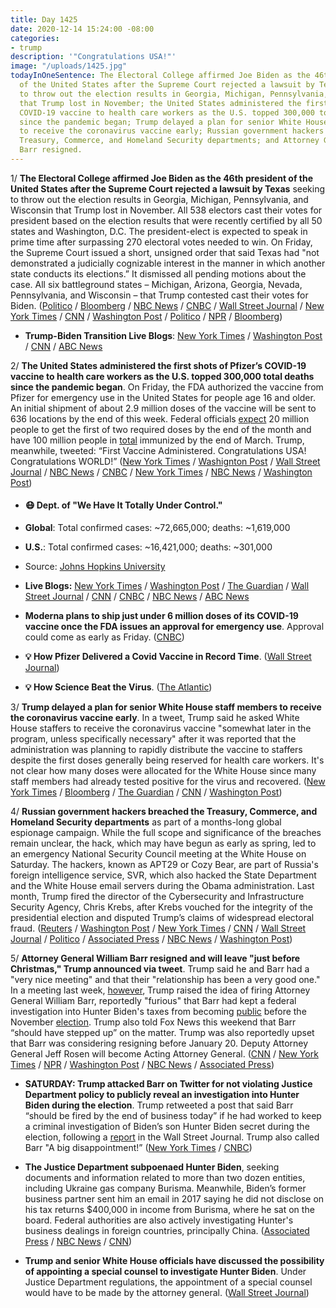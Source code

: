 ```yaml
---
title: Day 1425
date: 2020-12-14 15:24:00 -08:00
categories:
- trump
description: '"Congratulations USA!"'
image: "/uploads/1425.jpg"
todayInOneSentence: The Electoral College affirmed Joe Biden as the 46th president
  of the United States after the Supreme Court rejected a lawsuit by Texas seeking
  to throw out the election results in Georgia, Michigan, Pennsylvania, and Wisconsin
  that Trump lost in November; the United States administered the first shots of Pfizer’s
  COVID-19 vaccine to health care workers as the U.S. topped 300,000 total deaths
  since the pandemic began; Trump delayed a plan for senior White House staff members
  to receive the coronavirus vaccine early; Russian government hackers breached the
  Treasury, Commerce, and Homeland Security departments; and Attorney General William
  Barr resigned.
---
```


1/ **The Electoral College affirmed Joe Biden as the 46th president of the United States after the Supreme Court rejected a lawsuit by Texas** seeking to throw out the election results in Georgia, Michigan, Pennsylvania, and Wisconsin that Trump lost in November. All 538 electors cast their votes for president based on the election results that were recently certified by all 50 states and Washington, D.C. The president-elect is expected to speak in prime time after surpassing 270 electoral votes needed to win. On Friday, the Supreme Court issued a short, unsigned order that said Texas had "not demonstrated a judicially cognizable interest in the manner in which another state conducts its elections.” It dismissed all pending motions about the case. All six battleground states – Michigan, Arizona, Georgia, Nevada, Pennsylvania, and Wisconsin – that Trump contested cast their votes for Biden. ([Politico](https://www.politico.com/news/2020/12/14/electoral-college-biden-victory-444952) / [Bloomberg](https://www.bloomberg.com/news/articles/2020-12-14/biden-s-nod-from-electors-could-seal-his-win-with-some-in-gop?sref=MIBMEEoj) / [NBC News](https://www.nbcnews.com/politics/2020-election/electoral-college-set-vote-make-biden-s-2020-victory-official-n1251076) / [CNBC](https://www.cnbc.com/2020/12/14/election-results-biden-electoral-votes.html) / [Wall Street Journal](https://www.wsj.com/articles/electoral-college-meets-in-formal-step-toward-biden-presidency-11607941801) / [New York Times](https://www.nytimes.com/2020/12/11/us/politics/supreme-court-election-texas.html) / [CNN](https://www.cnn.com/2020/12/11/politics/supreme-court-texas-trump-biden/index.html) / [Washington Post](https://www.washingtonpost.com/politics/courts_law/supreme-court-texas-election-trump/2020/12/11/bf462f22-3bc6-11eb-bc68-96af0daae728_story.html) / [Politico](https://www.politico.com/news/2020/12/11/supreme-court-rejects-texas-led-effort-to-overturn-bidens-victory-444638) / [NPR](https://www.npr.org/2020/12/11/945617913/supreme-court-shuts-door-on-trump-election-prospects) / [Bloomberg](https://www.bloomberg.com/news/articles/2020-12-11/supreme-court-rejects-trump-bid-to-overturn-election-results?sref=MIBMEEoj))

* **Trump-Biden Transition Live Blogs**: [New York Times](https://www.nytimes.com/live/2020/12/14/us/joe-biden-trump) / [Washington Post](https://www.washingtonpost.com/politics/2020/12/14/biden-transition-electoral-college-live-updates/) / [CNN](https://www.cnn.com/politics/live-news/electoral-college-vote-2020-biden-trump/index.html) / [ABC News](https://abcnews.go.com/Politics/live-updates/2020-election-results-transition/?id=74713338)

2/ **The United States administered the first shots of Pfizer’s COVID-19 vaccine to health care workers as the U.S. topped 300,000 total deaths since the pandemic began**. On Friday, the FDA authorized the vaccine from Pfizer for emergency use in the United States for people age 16 and older.  An initial shipment of about 2.9 million doses of the vaccine will be sent to 636 locations by the end of this week. Federal officials [expect](https://www.washingtonpost.com/nation/2020/12/14/coronavirus-covid-live-updates-us/#link-P3AFHCIO4VEAPB63NWHHBLUGQY) 20 million people to get the first of two required doses by the end of the month and have 100 million people in [total](https://www.reuters.com/article/health-coronavirus-usa-immunizations-idUSKBN28N0HH) immunized by the end of March. Trump, meanwhile, tweeted: “First Vaccine Administered. Congratulations USA! Congratulations WORLD!” ([New York Times](https://www.nytimes.com/2020/12/11/health/pfizer-vaccine-authorized.html) / [Washignton Post](https://www.washingtonpost.com/health/2020/12/11/trump-stephen-hahn-fda-covid-vaccine/) / [Wall Street Journal](https://www.wsj.com/articles/covid-19-vaccinations-in-the-u-s-slated-to-begin-monday-11607941806) / [NBC News](https://www.nbcnews.com/health/health-news/fda-authorizes-pfizer-vaccine-emergency-use-major-first-step-toward-n1250923) / [CNBC](https://www.cnbc.com/2020/12/14/us-administers-first-shots-of-pfizers-covid-vaccine-launching-a-historic-rollout.html) / [New York Times](https://www.nytimes.com/2020/12/13/us/politics/coronavirus-vaccine-education-campaign.html) / [NBC News](https://www.nbcnews.com/news/world/covid-d-day-arrives-vaccine-set-arrive-all-50-states-n1251074) / [Washington Post](https://www.washingtonpost.com/national/covid-300000-dead-us/2020/12/12/5f40686c-364f-11eb-8d38-6aea1adb3839_story.html))

* #### 😷 Dept. of "We Have It Totally Under Control."

* **Global**: Total confirmed cases: \~72,665,000; deaths: \~1,619,000

* **U.S.**: Total confirmed cases: \~16,421,000; deaths: \~301,000

* Source: [Johns Hopkins University](https://coronavirus.jhu.edu/map.html)

* **Live Blogs:** [New York Times](https://www.nytimes.com/live/2020/12/14/world/covid-19-coronavirus) / [Washington Post](https://www.washingtonpost.com/nation/2020/12/14/coronavirus-covid-live-updates-us/) / [The Guardian](https://www.theguardian.com/us-news/live/2020/dec/14/electoral-college-joe-biden-us-election-donald-trump-coronavirus-covid-19-pfizer-vaccine-russia-hackers-live-updates) / [Wall Street Journal](https://www.wsj.com/livecoverage/latest-updates/covid?mod=hp_theme_coronavirus-ribbon) / [CNN](https://www.cnn.com/world/live-news/coronavirus-pandemic-vaccine-updates-12-14-20/index.html) / [CNBC](https://www.cnbc.com/2020/12/14/coronavirus-live-updates.html) / [NBC News](https://www.nbcnews.com/news/us-news/live-blog/covid-19-coronavirus-vaccine-hospitals-warp-speed-n1251068) / [ABC News](https://abcnews.go.com/Health/live-updates/coronavirus/?id=74710722)

* **Moderna plans to ship just under 6 million doses of its COVID-19 vaccine once the FDA issues an approval for emergency use**. Approval could come as early as Friday. ([CNBC](https://www.cnbc.com/2020/12/14/covid-vaccine-us-plans-to-ship-6-million-moderna-doses-once-fda-gives-ok.html))

* **💡 How Pfizer Delivered a Covid Vaccine in Record Time**. ([Wall Street Journal](https://www.wsj.com/articles/how-pfizer-delivered-a-covid-vaccine-in-record-time-crazy-deadlines-a-pushy-ceo-11607740483))

* **💡 How Science Beat the Virus**. ([The Atlantic](https://www.theatlantic.com/magazine/archive/2021/01/science-covid-19-manhattan-project/617262/))

3/ **Trump delayed a plan for senior White House staff members to receive the coronavirus vaccine early**. In a tweet, Trump said he asked White House staffers to receive the coronavirus vaccine "somewhat later in the program, unless specifically necessary" after it was reported that the administration was planning to rapidly distribute the vaccine to staffers despite the first doses generally being reserved for health care workers. It's not clear how many doses were allocated for the White House since many staff members had already tested positive for the virus and recovered. ([New York Times](https://www.nytimes.com/2020/12/13/us/politics/white-house-coronavirus-vaccine-trump.html) / [Bloomberg](https://www.bloomberg.com/news/articles/2020-12-13/trump-top-officials-to-be-offered-covid-vaccine-within-days?sref=MIBMEEoj) / [The Guardian](https://www.theguardian.com/world/2020/dec/14/donald-trump-reverses-plan-to-give-white-house-officials-covid-vaccine) / [CNN](https://www.cnn.com/2020/12/13/politics/white-house-coronavirus-vaccine/) / [Washington Post](https://www.washingtonpost.com/politics/members-of-white-house-staff-to-get-early-access-to-coronavirus-vaccine/2020/12/13/2c3ae400-3d94-11eb-8db8-395dedaaa036_story.html))

4/ **Russian government hackers breached the Treasury, Commerce, and Homeland Security departments** as part of a months-long global espionage campaign. While the full scope and significance of the breaches remain unclear, the hack, which may have begun as early as spring, led to an emergency National Security Council meeting at the White House on Saturday. The hackers, known as APT29 or Cozy Bear, are part of Russia's foreign intelligence service, SVR, which also hacked the State Department and the White House email servers during the Obama administration. Last month, Trump fired the director of the Cybersecurity and Infrastructure Security Agency, Chris Krebs, after Krebs vouched for the integrity of the presidential election and disputed Trump’s claims of widespread electoral fraud. ([Reuters](https://www.reuters.com/article/us-usa-cyber-amazon-com-exclsuive-idUSKBN28N0PG) / [Washington Post](https://www.washingtonpost.com/national-security/russian-government-spies-are-behind-a-broad-hacking-campaign-that-has-breached-us-agencies-and-a-top-cyber-firm/2020/12/13/d5a53b88-3d7d-11eb-9453-fc36ba051781_story.html) / [New York Times](https://www.nytimes.com/2020/12/13/us/politics/russian-hackers-us-government-treasury-commerce.html) / [CNN](https://www.cnn.com/2020/12/13/politics/us-agencies-investigating-hacking-data-breach) / [Wall Street Journal](https://www.wsj.com/articles/agencies-hacked-in-foreign-cyber-espionage-campaign-11607897866) / [Politico](https://www.politico.com/news/2020/12/13/federal-agencies-hacked-444970) / [Associated Press](https://apnews.com/article/us-agencies-hacked-global-cyberspying-e8a2e819f7cc6982f6a72f8c85209b72) / [NBC News](https://www.nbcnews.com/news/us-news/russian-hackers-breach-u-s-government-effort-aimed-agencies-private-n1251057) / [Washington Post](https://www.washingtonpost.com/national-security/dhs-is-third-federal-agency-hacked-in-major-russian-cyberespionage-campaign/2020/12/14/41f8fc98-3e3c-11eb-8bc0-ae155bee4aff_story.html))

5/ **Attorney General William Barr resigned and will leave "just before Christmas," Trump announced via tweet**. Trump said he and Barr had a "very nice meeting" and that their "relationship has been a very good one." In a meeting last week, [however](https://www.cnn.com/2020/12/12/politics/william-barr-donald-trump-white-house-meeting/index.html), Trump raised the idea of firing Attorney General William Barr, reportedly "furious" that Barr had kept a federal investigation into Hunter Biden's taxes from becoming [public](https://www.wsj.com/articles/barr-worked-to-keep-hunter-biden-probes-from-public-view-during-election-11607653188?page=1) before the November [election](https://www.wsj.com/articles/barr-kept-biden-probes-from-public-to-avoid-election-politics-11607951984). Trump also told Fox News this weekend that Barr “should have stepped up” on the matter. Trump was also reportedly upset that Barr was considering resigning before January 20. Deputy Attorney General Jeff Rosen will become Acting Attorney General. ([CNN](https://www.cnn.com/2020/12/14/politics/william-barr-out-as-attorney-general/index.html) / [New York Times](https://www.nytimes.com/2020/12/14/us/politics/william-barr-attorney-general.html?action=click&module=Spotlight&pgtype=Homepage) / [NPR](https://www.npr.org/2020/12/14/811276917/william-barr-to-steps-down-as-attorney-general) / [Washington Post](https://www.washingtonpost.com/national-security/william-barr-resigns-trump-attorney-general/2020/12/14/0389c9a0-1796-11eb-aeec-b93bcc29a01b_story.html) / [NBC News](https://www.nbcnews.com/politics/politics-news/attorney-general-william-barr-depart-administration-trump-announces-n1251189) / [Associated Press](https://apnews.com/article/joe-biden-donald-trump-william-barr-elections-463cb19223f025345195d9d4f1666f3a))

* **SATURDAY: Trump attacked Barr on Twitter for not violating Justice Department policy to publicly reveal an investigation into Hunter Biden during the election**. Trump retweeted a post that said Barr “should be fired by the end of business today” if he had worked to keep a criminal investigation of Biden’s son Hunter Biden secret during the election, following a [report](https://www.wsj.com/articles/barr-worked-to-keep-hunter-biden-probes-from-public-view-during-election-11607653188?page=1) in the Wall Street Journal. Trump also called Barr "A big disappointment!” ([New York Times](https://www.nytimes.com/2020/12/12/us/politics/trump-barr-biden-investigation.html) / [CNBC](https://www.cnbc.com/2020/12/12/trump-blasts-barr-over-hunter-biden-probe-condemns-supreme-court.html))

* **The Justice Department subpoenaed Hunter Biden**, seeking documents and information related to more than two dozen entities, including Ukraine gas company Burisma. Meanwhile, Biden’s former business partner sent him an email in 2017 saying he did not disclose on his tax returns $400,000 in income from Burisma, where he sat on the board. Federal authorities are also actively investigating Hunter's business dealings in foreign countries, principally China. ([Associated Press](https://apnews.com/article/joe-biden-politics-business-ukraine-subpoenas-b5245760245d5dee3e011f0df5e1868e) / [NBC News](https://www.nbcnews.com/politics/politics-news/email-hunter-biden-raises-fresh-questions-about-his-tax-dealings-n1250973) / [CNN](https://www.cnn.com/2020/12/09/politics/hunter-biden-tax-investigtation/index.html))

* **Trump and senior White House officials have discussed the possibility of appointing a special counsel to investigate Hunter Biden**. Under Justice Department regulations, the appointment of a special counsel would have to be made by the attorney general. ([Wall Street Journal](https://www.wsj.com/articles/trump-pursues-appointing-special-counsel-to-probe-election-hunter-biden-11607744814))